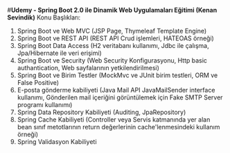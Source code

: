 #**Udemy - Spring Boot 2.0 ile Dinamik Web Uygulamaları Eğitimi (Kenan Sevindik)**
Konu Başlıkları:

1. Spring Boot ve Web MVC (JSP Page, Thymeleaf Template Engine)
2. Spring Boot ve REST API (REST API Crud işlemleri, HATEOAS örneği)
3. Spring Boot Data Access (H2 veritabanı kullanımı, Jdbc ile çalışma, Jpa/Hibernate ile veri erişimi)
4. Spring Boot ve Security (Web Security Konfigurasyonu, Http basic authantication, Web sayfalarının yetkilendirilmesi)
5. Spring Boot ve Birim Testler (MockMvc ve JUnit birim testleri, ORM ve False Positive)
6. E-posta gönderme kabiliyeti (Java Mail API JavaMailSender interface kullanımı, Gönderilen mail içeriğini görüntülemek için Fake SMTP Server programı kullanımı)
7. Spring Data Repository Kabiliyeti (Auditing, JpaRepository)
8. Spring Cache Kabiliyeti (Controller veya Servis katmanında yer alan bean sınıf metotlarının return değerlerinin cache'lenmesindeki kullanım örneği)
9. Spring Validasyon Kabiliyeti